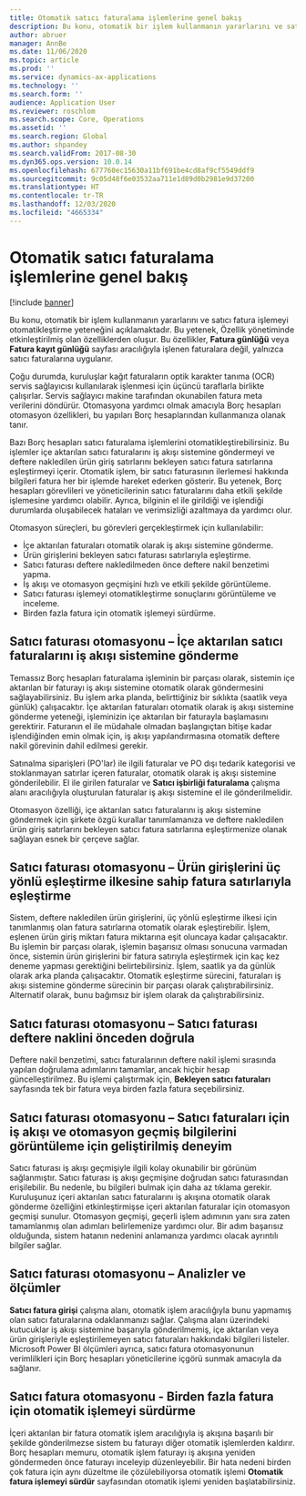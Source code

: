 ```yaml
---
title: Otomatik satıcı faturalama işlemlerine genel bakış
description: Bu konu, otomatik bir işlem kullanmanın yararlarını ve satıcı fatura işlemeyi otomatikleştirme yeteneğini açıklamaktadır.
author: abruer
manager: AnnBe
ms.date: 11/06/2020
ms.topic: article
ms.prod: ''
ms.service: dynamics-ax-applications
ms.technology: ''
ms.search.form: ''
audience: Application User
ms.reviewer: roschlom
ms.search.scope: Core, Operations
ms.assetid: ''
ms.search.region: Global
ms.author: shpandey
ms.search.validFrom: 2017-08-30
ms.dyn365.ops.version: 10.0.14
ms.openlocfilehash: 677760ec15630a11bf691be4cd8af9cf5549ddf9
ms.sourcegitcommit: 9c05d48f6e03532aa711e1d89d0b2981e9d37200
ms.translationtype: HT
ms.contentlocale: tr-TR
ms.lasthandoff: 12/03/2020
ms.locfileid: "4665334"
---
```

# <a name="automated-vendor-invoicing-processes-overview"></a>Otomatik satıcı faturalama işlemlerine genel bakış

[!include [banner](../includes/banner.md)]

Bu konu, otomatik bir işlem kullanmanın yararlarını ve satıcı fatura işlemeyi otomatikleştirme yeteneğini açıklamaktadır. Bu yetenek, Özellik yönetiminde etkinleştirilmiş olan özelliklerden oluşur. Bu özellikler, **Fatura günlüğü** veya **Fatura kayıt günlüğü** sayfası aracılığıyla işlenen faturalara değil, yalnızca satıcı faturalarına uygulanır.

Çoğu durumda, kuruluşlar kağıt faturaların optik karakter tanıma (OCR) servis sağlayıcısı kullanılarak işlenmesi için üçüncü taraflarla birlikte çalışırlar. Servis sağlayıcı makine tarafından okunabilen fatura meta verilerini döndürür. Otomasyona yardımcı olmak amacıyla Borç hesapları otomasyon özellikleri, bu yapıları Borç hesaplarından kullanmanıza olanak tanır.

Bazı Borç hesapları satıcı faturalama işlemlerini otomatikleştirebilirsiniz. Bu işlemler içe aktarılan satıcı faturalarını iş akışı sistemine göndermeyi ve deftere nakledilen ürün giriş satırlarını bekleyen satıcı fatura satırlarına eşleştirmeyi içerir. Otomatik işlem, bir satıcı faturasının ilerlemesi hakkında bilgileri fatura her bir işlemde hareket ederken gösterir. Bu yetenek, Borç hesapları görevlileri ve yöneticilerinin satıcı faturalarını daha etkili şekilde işlemesine yardımcı olabilir. Ayrıca, bilginin el ile girildiği ve işlendiği durumlarda oluşabilecek hataları ve verimsizliği azaltmaya da yardımcı olur.

Otomasyon süreçleri, bu görevleri gerçekleştirmek için kullanılabilir:

- İçe aktarılan faturaları otomatik olarak iş akışı sistemine gönderme.
- Ürün girişlerini bekleyen satıcı faturası satırlarıyla eşleştirme.
- Satıcı faturası deftere nakledilmeden önce deftere nakil benzetimi yapma.
- İş akışı ve otomasyon geçmişini hızlı ve etkili şekilde görüntüleme.
- Satıcı faturası işlemeyi otomatikleştirme sonuçlarını görüntüleme ve inceleme.
- Birden fazla fatura için otomatik işlemeyi sürdürme.

## <a name="vendor-invoice-automation--submit-imported-vendor-invoices-to-the-workflow-system"></a>Satıcı faturası otomasyonu – İçe aktarılan satıcı faturalarını iş akışı sistemine gönderme

Temassız Borç hesapları faturalama işleminin bir parçası olarak, sistemin içe aktarılan bir faturayı iş akışı sistemine otomatik olarak göndermesini sağlayabilirsiniz. Bu işlem arka planda, belirttiğiniz bir sıklıkta (saatlik veya günlük) çalışacaktır. İçe aktarılan faturaları otomatik olarak iş akışı sistemine gönderme yeteneği, işleminizin içe aktarılan bir faturayla başlamasını gerektirir. Faturanın el ile müdahale olmadan başlangıçtan bitişe kadar işlendiğinden emin olmak için, iş akışı yapılandırmasına otomatik deftere nakil görevinin dahil edilmesi gerekir.

Satınalma siparişleri (PO'lar) ile ilgili faturalar ve PO dışı tedarik kategorisi ve stoklanmayan satırlar içeren faturalar, otomatik olarak iş akışı sistemine gönderilebilir. El ile girilen faturalar ve **Satıcı işbirliği faturalama** çalışma alanı aracılığıyla oluşturulan faturalar iş akışı sistemine el ile gönderilmelidir.

Otomasyon özelliği, içe aktarılan satıcı faturalarını iş akışı sistemine göndermek için şirkete özgü kurallar tanımlamanıza ve deftere nakledilen ürün giriş satırlarını bekleyen satıcı fatura satırlarına eşleştirmenize olanak sağlayan esnek bir çerçeve sağlar.

## <a name="vendor-invoice-automation--match-product-receipts-to-invoice-lines-that-have-a-three-way-matching-policy"></a>Satıcı faturası otomasyonu – Ürün girişlerini üç yönlü eşleştirme ilkesine sahip fatura satırlarıyla eşleştirme

Sistem, deftere nakledilen ürün girişlerini, üç yönlü eşleştirme ilkesi için tanımlanmış olan fatura satırlarına otomatik olarak eşleştirebilir. İşlem, eşlenen ürün giriş miktarı fatura miktarına eşit oluncaya kadar çalışacaktır. Bu işlemin bir parçası olarak, işlemin başarısız olması sonucuna varmadan önce, sistemin ürün girişlerini bir fatura satırıyla eşleştirmek için kaç kez deneme yapması gerektiğini belirtebilirsiniz. İşlem, saatlik ya da günlük olarak arka planda çalışacaktır. Otomatik eşleştirme sürecini, faturaları iş akışı sistemine gönderme sürecinin bir parçası olarak çalıştırabilirsiniz. Alternatif olarak, bunu bağımsız bir işlem olarak da çalıştırabilirsiniz.

## <a name="vendor-invoice-automation--pre-validate-vendor-invoice-posting"></a>Satıcı faturası otomasyonu – Satıcı faturası deftere naklini önceden doğrula

Deftere nakil benzetimi, satıcı faturalarının deftere nakil işlemi sırasında yapılan doğrulama adımlarını tamamlar, ancak hiçbir hesap güncelleştirilmez. Bu işlemi çalıştırmak için, **Bekleyen satıcı faturaları** sayfasında tek bir fatura veya birden fazla fatura seçebilirsiniz.

## <a name="vendor-invoice-automation--enhanced-experience-for-viewing-workflow-and-automation-historical-information-for-vendor-invoices"></a>Satıcı faturası otomasyonu – Satıcı faturaları için iş akışı ve otomasyon geçmiş bilgilerini görüntüleme için geliştirilmiş deneyim

Satıcı faturası iş akışı geçmişiyle ilgili kolay okunabilir bir görünüm sağlanmıştır. Satıcı faturası iş akışı geçmişine doğrudan satıcı faturasından erişilebilir. Bu nedenle, bu bilgileri bulmak için daha az tıklama gerekir. Kuruluşunuz içeri aktarılan satıcı faturalarını iş akışına otomatik olarak gönderme özelliğini etkinleştirmişse içeri aktarılan faturalar için otomasyon geçmişi sunulur. Otomasyon geçmişi, geçerli işlem adımının yanı sıra zaten tamamlanmış olan adımları belirlemenize yardımcı olur. Bir adım başarısız olduğunda, sistem hatanın nedenini anlamanıza yardımcı olacak ayrıntılı bilgiler sağlar.

## <a name="vendor-invoice-automation--analytics-and-metrics"></a>Satıcı faturası otomasyonu – Analizler ve ölçümler

**Satıcı fatura girişi** çalışma alanı, otomatik işlem aracılığıyla bunu yapmamış olan satıcı faturalarına odaklanmanızı sağlar. Çalışma alanı üzerindeki kutucuklar iş akışı sistemine başarıyla gönderilmemiş, içe aktarılan veya ürün girişleriyle eşleştirilemeyen satıcı faturaları hakkındaki bilgileri listeler. Microsoft Power BI ölçümleri ayrıca, satıcı fatura otomasyonunun verimlilkleri için Borç hesapları yöneticilerine içgörü sunmak amacıyla da sağlanır.

## <a name="vendor-invoice-automation---resume-automation-processing-for-multiple-invoices"></a>Satıcı fatura otomasyonu - Birden fazla fatura için otomatik işlemeyi sürdürme
İçeri aktarılan bir fatura otomatik işlem aracılığıyla iş akışına başarılı bir şekilde gönderilmezse sistem bu faturayı diğer otomatik işlemlerden kaldırır. Borç hesapları memuru, otomatik işlem faturayı iş akışına yeniden göndermeden önce faturayı inceleyip düzenleyebilir. Bir hata nedeni birden çok fatura için aynı düzeltme ile çözülebiliyorsa otomatik işlemi **Otomatik fatura işlemeyi sürdür** sayfasından otomatik işlemi yeniden başlatabilirsiniz. 
